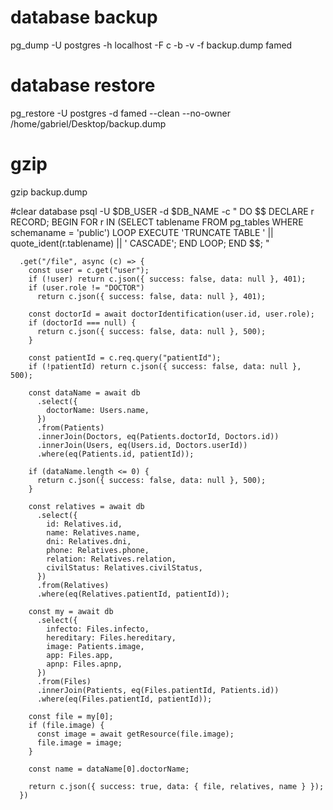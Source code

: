 # database backup
pg_dump -U postgres -h localhost -F c -b -v -f backup.dump famed


# database restore
pg_restore -U postgres -d famed --clean --no-owner /home/gabriel/Desktop/backup.dump

# gzip
gzip backup.dump

#clear database
psql -U $DB_USER -d $DB_NAME -c "
      DO \$\$
      DECLARE
          r RECORD;
      BEGIN
          FOR r IN (SELECT tablename FROM pg_tables WHERE schemaname = 'public') LOOP
              EXECUTE 'TRUNCATE TABLE ' || quote_ident(r.tablename) || ' CASCADE';
          END LOOP;
      END
      \$\$; "










      .get("/file", async (c) => {
        const user = c.get("user");
        if (!user) return c.json({ success: false, data: null }, 401);
        if (user.role != "DOCTOR")
          return c.json({ success: false, data: null }, 401);

        const doctorId = await doctorIdentification(user.id, user.role);
        if (doctorId === null) {
          return c.json({ success: false, data: null }, 500);
        }

        const patientId = c.req.query("patientId");
        if (!patientId) return c.json({ success: false, data: null }, 500);

        const dataName = await db
          .select({
            doctorName: Users.name,
          })
          .from(Patients)
          .innerJoin(Doctors, eq(Patients.doctorId, Doctors.id))
          .innerJoin(Users, eq(Users.id, Doctors.userId))
          .where(eq(Patients.id, patientId));

        if (dataName.length <= 0) {
          return c.json({ success: false, data: null }, 500);
        }

        const relatives = await db
          .select({
            id: Relatives.id,
            name: Relatives.name,
            dni: Relatives.dni,
            phone: Relatives.phone,
            relation: Relatives.relation,
            civilStatus: Relatives.civilStatus,
          })
          .from(Relatives)
          .where(eq(Relatives.patientId, patientId));

        const my = await db
          .select({
            infecto: Files.infecto,
            hereditary: Files.hereditary,
            image: Patients.image,
            app: Files.app,
            apnp: Files.apnp,
          })
          .from(Files)
          .innerJoin(Patients, eq(Files.patientId, Patients.id))
          .where(eq(Files.patientId, patientId));

        const file = my[0];
        if (file.image) {
          const image = await getResource(file.image);
          file.image = image;
        }

        const name = dataName[0].doctorName;

        return c.json({ success: true, data: { file, relatives, name } });
      })
